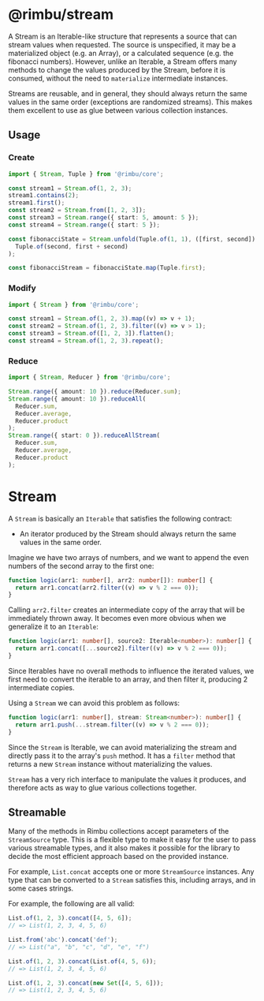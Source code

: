 # @rimbu/stream

A Stream is an Iterable-like structure that represents a source that can stream values when requested. The source is unspecified, it may be a materialized object (e.g. an Array), or a calculated sequence (e.g. the fibonacci numbers). However, unlike an Iterable, a Stream offers many methods to change the values produced by the Stream, before it is consumed, without the need to `materialize` intermediate instances.

Streams are reusable, and in general, they should always return the same values in the same order (exceptions are randomized streams). This makes them excellent to use as glue between various collection instances.

## Usage

### Create

```ts
import { Stream, Tuple } from '@rimbu/core';

const stream1 = Stream.of(1, 2, 3);
stream1.contains(2);
stream1.first();
const stream2 = Stream.from([1, 2, 3]);
const stream3 = Stream.range({ start: 5, amount: 5 });
const stream4 = Stream.range({ start: 5 });

const fibonacciState = Stream.unfold(Tuple.of(1, 1), ([first, second]) =>
  Tuple.of(second, first + second)
);

const fibonacciStream = fibonacciState.map(Tuple.first);
```

### Modify

```ts
import { Stream } from '@rimbu/core';

const stream1 = Stream.of(1, 2, 3).map((v) => v + 1);
const stream2 = Stream.of(1, 2, 3).filter((v) => v > 1);
const stream3 = Stream.of([1, 2, 3]).flatten();
const stream4 = Stream.of(1, 2, 3).repeat();
```

### Reduce

```ts
import { Stream, Reducer } from '@rimbu/core';

Stream.range({ amount: 10 }).reduce(Reducer.sum);
Stream.range({ amount: 10 }).reduceAll(
  Reducer.sum,
  Reducer.average,
  Reducer.product
);
Stream.range({ start: 0 }).reduceAllStream(
  Reducer.sum,
  Reducer.average,
  Reducer.product
);
```

# Stream

A `Stream` is basically an `Iterable` that satisfies the following contract:

- An iterator produced by the Stream should always return the same values in the same order.

Imagine we have two arrays of numbers, and we want to append the even numbers of the second array to the first one:

```ts
function logic(arr1: number[], arr2: number[]): number[] {
  return arr1.concat(arr2.filter((v) => v % 2 === 0));
}
```

Calling `arr2.filter` creates an intermediate copy of the array that will be immediately thrown away. It becomes even more obvious when we generalize it to an `Iterable`:

```ts
function logic(arr1: number[], source2: Iterable<number>): number[] {
  return arr1.concat([...source2].filter((v) => v % 2 === 0));
}
```

Since Iterables have no overall methods to influence the iterated values, we first need to convert the iterable to an array, and then filter it, producing 2 intermediate copies.

Using a `Stream` we can avoid this problem as follows:

```ts
function logic(arr1: number[], stream: Stream<number>): number[] {
  return arr1.push(...stream.filter((v) => v % 2 === 0));
}
```

Since the `Stream` is Iterable, we can avoid materializing the stream and directly pass it to the array's `push` method. It has a `filter` method that returns a new `Stream` instance without materializing the values.

`Stream` has a very rich interface to manipulate the values it produces, and therefore acts as way to glue various collections together.

## Streamable

Many of the methods in Rimbu collections accept parameters of the `StreamSource` type. This is a flexible type to make it easy for the user to pass various streamable types, and it also makes it possible for the library to decide the most efficient approach based on the provided instance.

For example, `List.concat` accepts one or more `StreamSource` instances. Any type that can be converted to a `Stream` satisfies this, including arrays, and in some cases strings.

For example, the following are all valid:

```ts
List.of(1, 2, 3).concat([4, 5, 6]);
// => List(1, 2, 3, 4, 5, 6)

List.from('abc').concat('def');
// => List("a", "b", "c", "d", "e", "f")

List.of(1, 2, 3).concat(List.of(4, 5, 6));
// => List(1, 2, 3, 4, 5, 6)

List.of(1, 2, 3).concat(new Set([4, 5, 6]));
// => List(1, 2, 3, 4, 5, 6)
```
